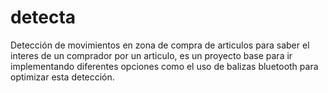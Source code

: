 # detecta
Detección de movimientos en zona de compra de articulos para saber el interes de un comprador por un articulo, es un proyecto base para ir implementando diferentes opciones como el uso de balizas bluetooth para optimizar esta detección.
